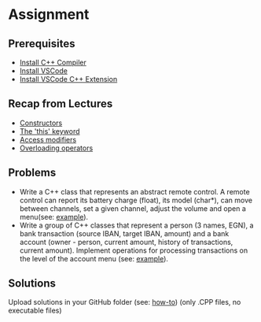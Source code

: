 # Assignment

## Prerequisites
- [Install C++ Compiler](https://code.visualstudio.com/docs/languages/cpp#_install-a-compiler)
- [Install VSCode](https://code.visualstudio.com/download)
- [Install VSCode C++ Extension](https://code.visualstudio.com/docs/languages/cpp#_install-the-extension)

## Recap from Lectures
- [Constructors](https://www.cplusplus.com/doc/tutorial/classes/#constructors)
- [The 'this' keyword](https://www.cplusplus.com/doc/tutorial/templates/#this)
- [Access modifiers](https://www.programiz.com/cpp-programming/access-modifiers)
- [Overloading operators](https://www.cplusplus.com/doc/tutorial/templates/#overloading_operators)

## Problems
- Write a C++ class that represents an abstract remote control. A remote control can report its battery charge (float), its model (char*), can move between channels, set a given channel, adjust the volume and open a menu(see: [example](https://github.com/triffon/oop-2021-22/blob/master/exercises/7/Week-3/Examples/RemoteControlExample.cpp)).
- Write a group of C++ classes that represent a person (3 names, EGN), a bank transaction (source IBAN, target IBAN, amount) and a bank account (owner - person, current amount, history of transactions, current amount). Implement operations for processing transactions on the level of the account menu (see: [example](https://github.com/triffon/oop-2021-22/blob/master/exercises/7/Week-3/Examples/BankingExample.cpp)).

## Solutions
Upload solutions in your GitHub folder (see: [how-to](https://www.atlassian.com/git/tutorials/saving-changes/git-commit)) (only .CPP files, no executable files)
